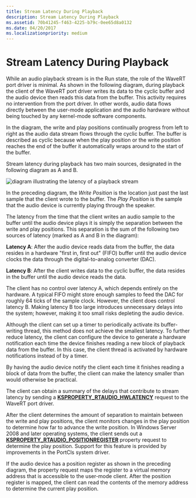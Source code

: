 ```yaml
---
title: Stream Latency During Playback
description: Stream Latency During Playback
ms.assetid: 70b41245-f463-4225-b79c-0ee65d8a0132
ms.date: 04/20/2017
ms.localizationpriority: medium
---
```


# Stream Latency During Playback


While an audio playback stream is in the Run state, the role of the WaveRT port driver is minimal. As shown in the following diagram, during playback the client of the WaveRT port driver writes its data to the cyclic buffer and the audio device then reads this data from the buffer. This activity requires no intervention from the port driver. In other words, audio data flows directly between the user-mode application and the audio hardware without being touched by any kernel-mode software components.

In the diagram, the write and play positions continually progress from left to right as the audio data stream flows through the cyclic buffer. The buffer is described as cyclic because when the play position or the write position reaches the end of the buffer it automatically wraps around to the start of the buffer.

Stream latency during playback has two main sources, designated in the following diagram as A and B.

![diagram illustrating the latency of a playback stream](images/wavert-playback.png)

In the preceding diagram, the *Write Position* is the location just past the last sample that the client wrote to the buffer. The *Play Position* is the sample that the audio device is currently playing through the speaker.

The latency from the time that the client writes an audio sample to the buffer until the audio device plays it is simply the separation between the write and play positions. This separation is the sum of the following two sources of latency (marked as A and B in the diagram):

**Latency A**: After the audio device reads data from the buffer, the data resides in a hardware "first in, first out" (FIFO) buffer until the audio device clocks the data through the digital-to-analog converter (DAC).

**Latency B**: After the client writes data to the cyclic buffer, the data resides in the buffer until the audio device reads the data.

The client has no control over latency A, which depends entirely on the hardware. A typical FIFO might store enough samples to feed the DAC for roughly 64 ticks of the sample clock. However, the client does control latency B. Making latency B too large introduces unnecessary delays into the system; however, making it too small risks depleting the audio device.

Although the client can set up a timer to periodically activate its buffer-writing thread, this method does not achieve the smallest latency. To further reduce latency, the client can configure the device to generate a hardware notification each time the device finishes reading a new block of playback data from the buffer. In this case, the client thread is activated by hardware notifications instead of by a timer.

By having the audio device notify the client each time it finishes reading a block of data from the buffer, the client can make the latency smaller than would otherwise be practical.

The client can obtain a summary of the delays that contribute to stream latency by sending a [**KSPROPERTY\_RTAUDIO\_HWLATENCY**](https://docs.microsoft.com/windows-hardware/drivers/audio/ksproperty-rtaudio-hwlatency) request to the WaveRT port driver.

After the client determines the amount of separation to maintain between the write and play positions, the client monitors changes in the play position to determine how far to advance the write position. In Windows Server 2008 and later operating systems, the client sends out a [**KSPROPERTY\_RTAUDIO\_POSITIONREGISTER**](https://docs.microsoft.com/windows-hardware/drivers/audio/ksproperty-rtaudio-positionregister) property request to determine the play position. Support for this feature is provided by improvements in the PortCls system driver.

If the audio device has a position register as shown in the preceding diagram, the property request maps the register to a virtual memory address that is accessible to the user-mode client. After the position register is mapped, the client can read the contents of the memory address to determine the current play position.

 

 




